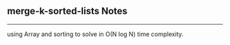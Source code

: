 <h2>merge-k-sorted-lists Notes</h2><hr>using Array and sorting to solve in O(N log N) time complexity. 